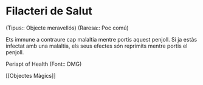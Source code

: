 # Filacteri de Salut

(Tipus:: Objecte meravellós) (Raresa:: Poc comú)

Ets immune a contraure cap malaltia mentre portis aquest penjoll. Si ja estàs infectat amb una malaltia, els seus efectes són reprimits mentre portis el penjoll.

Periapt of Health (Font:: DMG)

[[Objectes Màgics]]